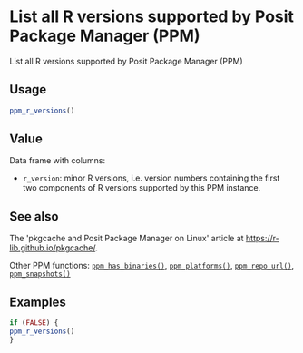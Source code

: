 # List all R versions supported by Posit Package Manager (PPM)

List all R versions supported by Posit Package Manager (PPM)

## Usage

``` r
ppm_r_versions()
```

## Value

Data frame with columns:

- `r_version`: minor R versions, i.e. version numbers containing the
  first two components of R versions supported by this PPM instance.

## See also

The 'pkgcache and Posit Package Manager on Linux' article at
<https://r-lib.github.io/pkgcache/>.

Other PPM functions:
[`ppm_has_binaries()`](https://pak.r-lib.org/dev/reference/ppm_has_binaries.md),
[`ppm_platforms()`](https://pak.r-lib.org/dev/reference/ppm_platforms.md),
[`ppm_repo_url()`](https://pak.r-lib.org/dev/reference/ppm_repo_url.md),
[`ppm_snapshots()`](https://pak.r-lib.org/dev/reference/ppm_snapshots.md)

## Examples

``` r
if (FALSE) {
ppm_r_versions()
}
```
